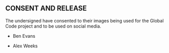 ## CONSENT AND RELEASE

The undersigned have consented to their images being used for the Global Code project
and to be used on social media.

* Ben Evans

* Alex Weeks


